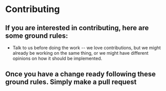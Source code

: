 # Contributing

## If you are interested in contributing, here are some ground rules:
* Talk to us before doing the work -- we love contributions, but we might already be working on the same thing, or we might have different opinions on how it should be implemented.


## Once you have a change ready following these ground rules. Simply make a pull request

